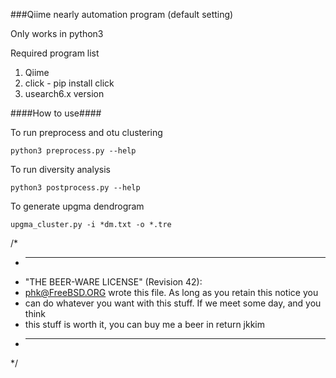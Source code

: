 ###Qiime nearly automation program (default setting)

Only works in python3

Required program list
1. Qiime
2. click - pip install click
3. usearch6.x version




 ####How to use####
 
 To run preprocess and otu clustering
 
 ```python3 preprocess.py --help ```
 
 To run diversity analysis
 
 ```python3 postprocess.py --help```
 
 To generate upgma dendrogram
 
 ```upgma_cluster.py -i *dm.txt -o *.tre```
 
 
/*
 * ----------------------------------------------------------------------------
 * "THE BEER-WARE LICENSE" (Revision 42):
 * <phk@FreeBSD.ORG> wrote this file. As long as you retain this notice you
 * can do whatever you want with this stuff. If we meet some day, and you think
 * this stuff is worth it, you can buy me a beer in return jkkim
 * ----------------------------------------------------------------------------
 */
 
 
